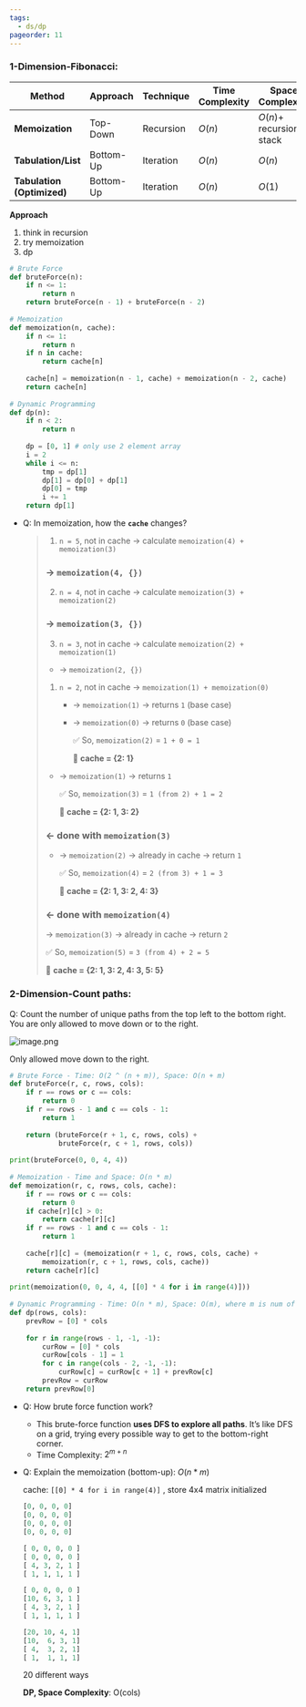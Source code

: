 ```yaml
---
tags:
  - ds/dp
pageorder: 11
---
```


### 1-Dimension-Fibonacci:

|Method|Approach|Technique|Time Complexity|Space Complexity|
|---|---|---|---|---|
|**Memoization**|Top-Down|Recursion|$O(n)$|$O(n) +$ recursion stack|
|**Tabulation/List**|Bottom-Up|Iteration|$O(n)$|$O(n)$|
|**Tabulation (Optimized)**|Bottom-Up|Iteration|$O(n)$|$O(1)$|

**Approach**
1. think in recursion
2. try memoization
3. dp

```python
# Brute Force
def bruteForce(n):
    if n <= 1:
        return n
    return bruteForce(n - 1) + bruteForce(n - 2)
 
# Memoization
def memoization(n, cache):
    if n <= 1:
        return n
    if n in cache:
        return cache[n]
 
    cache[n] = memoization(n - 1, cache) + memoization(n - 2, cache)
    return cache[n]
 
# Dynamic Programming
def dp(n):
    if n < 2:
        return n
 
    dp = [0, 1] # only use 2 element array
    i = 2
    while i <= n:
        tmp = dp[1]
        dp[1] = dp[0] + dp[1]
        dp[0] = tmp
        i += 1
    return dp[1]
```

- Q: In memoization, how the **`cache`** changes?
    
    > 1. `n = 5`, not in cache → calculate `memoization(4) + memoization(3)`
    > 
    > ### → `memoization(4, {})`
    > 
    > 2. `n = 4`, not in cache → calculate `memoization(3) + memoization(2)`
    > 
    > ### → `memoization(3, {})`
    > 
    > 3. `n = 3`, not in cache → calculate `memoization(2) + memoization(1)`
    > 
    > - → `memoization(2, {})`
    > 
    > 1. `n = 2`, not in cache → `memoization(1) + memoization(0)`
    >     - → `memoization(1)` → returns `1` (base case)
    >         
    >     - → `memoization(0)` → returns `0` (base case)
    >         
    >         ✅ So, `memoization(2)` = `1 + 0 = 1`
    >         
    >         🔁 **cache = {2: 1}**
    >         
    > 
    > - → `memoization(1)` → returns `1`
    >     
    >     ✅ So, `memoization(3)` = `1 (from 2) + 1 = 2`
    >     
    >     🔁 **cache = {2: 1, 3: 2}**
    >     
    > 
    > ### ← done with `memoization(3)`
    > 
    > - → `memoization(2)` → already in cache → return `1`
    >     
    >     ✅ So, `memoization(4)` = `2 (from 3) + 1 = 3`
    >     
    >     🔁 **cache = {2: 1, 3: 2, 4: 3}**
    >     
    > 
    > ### ← done with `memoization(4)`
    > 
    > → `memoization(3)` → already in cache → return `2`
    > 
    > ✅ So, `memoization(5)` = `3 (from 4) + 2 = 5`
    > 
    > 🔁 **cache = {2: 1, 3: 2, 4: 3, 5: 5}**
    

### 2-Dimension-Count paths:

Q: Count the number of unique paths from the top left to the bottom right. You are only allowed to move down or to the right.

![image.png](attachment:1ecf2eed-40e3-4da0-bd2b-69f0fb448877:215ef77f-67e1-4efb-9865-03f6f32fc7e8.png)

Only allowed move down to the right.

```python
# Brute Force - Time: O(2 ^ (n + m)), Space: O(n + m)
def bruteForce(r, c, rows, cols):
    if r == rows or c == cols:
        return 0
    if r == rows - 1 and c == cols - 1:
        return 1
     
    return (bruteForce(r + 1, c, rows, cols) +  
            bruteForce(r, c + 1, rows, cols))
 
print(bruteForce(0, 0, 4, 4))
 
# Memoization - Time and Space: O(n * m)
def memoization(r, c, rows, cols, cache):
    if r == rows or c == cols:
        return 0
    if cache[r][c] > 0:
        return cache[r][c]
    if r == rows - 1 and c == cols - 1:
        return 1
     
    cache[r][c] = (memoization(r + 1, c, rows, cols, cache) +  
        memoization(r, c + 1, rows, cols, cache))
    return cache[r][c]
 
print(memoization(0, 0, 4, 4, [[0] * 4 for i in range(4)]))
 
# Dynamic Programming - Time: O(n * m), Space: O(m), where m is num of cols
def dp(rows, cols):
    prevRow = [0] * cols
 
    for r in range(rows - 1, -1, -1):
        curRow = [0] * cols
        curRow[cols - 1] = 1
        for c in range(cols - 2, -1, -1):
            curRow[c] = curRow[c + 1] + prevRow[c]
        prevRow = curRow
    return prevRow[0]
```

- Q: How brute force function work?
    
    - This brute-force function **uses DFS to explore all paths**. It’s like DFS on a grid, trying every possible way to get to the bottom-right corner.
    - Time Complexity: $2^{m+n}$
- Q: Explain the memoization (bottom-up): $O(n * m)$
    
    cache: `[[0] * 4 for i in range(4)]` , store 4x4 matrix initialized
    
    ```python
    [0, 0, 0, 0]
    [0, 0, 0, 0]
    [0, 0, 0, 0]
    [0, 0, 0, 0]
    ```
    
    ```python
    [ 0, 0, 0, 0 ]
    [ 0, 0, 0, 0 ]
    [ 4, 3, 2, 1 ]
    [ 1, 1, 1, 1 ]
    ```
    
    ```python
    [ 0, 0, 0, 0 ]
    [10, 6, 3, 1 ]
    [ 4, 3, 2, 1 ]
    [ 1, 1, 1, 1 ]
    ```
    
    ```python
    [20, 10, 4, 1]
    [10,  6, 3, 1]
    [ 4,  3, 2, 1]
    [ 1,  1, 1, 1]
    ```
    
    20 different ways
    
    **DP, Space Complexity**: O(cols)